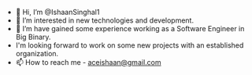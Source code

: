 - 👋 Hi, I’m @IshaanSinghal1
- 👀 I’m interested in new technologies and development.
- 🌱 I’m have gained some experience working as a Software Engineer in Big Binary.
-    I'm looking forward to work on some new projects with an established organization.
- 📫 How to reach me - aceishaan@gmail.com

<!---
IshaanSinghal1/IshaanSinghal1 is a ✨ special ✨ repository because its `README.md` (this file) appears on your GitHub profile.
You can click the Preview link to take a look at your changes.
--->
